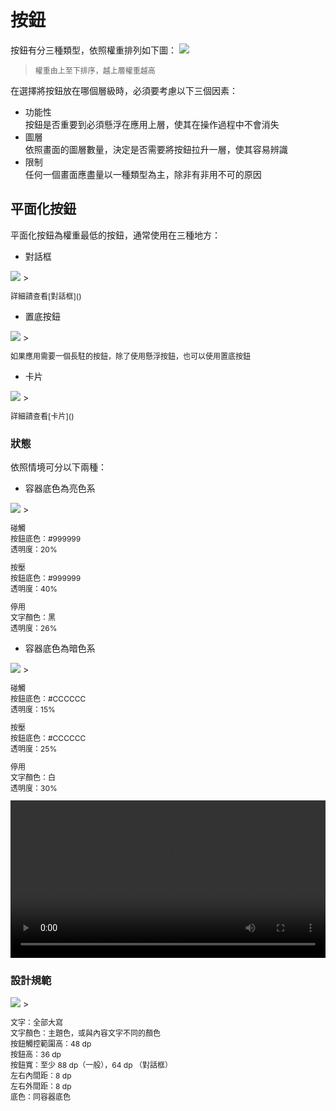 # 按鈕

按鈕有分三種類型，依照權重排列如下圖：
![](http://material-design.storage.googleapis.com/publish/material_v_4/material_ext_publish/0Bx4BSt6jniD7RHFUU2dFdmMtcm8/components_buttons_usage_main.png)
> <p style="font-size: 12px">權重由上至下排序，越上層權重越高</p>

在選擇將按鈕放在哪個層級時，必須要考慮以下三個因素：
* 功能性  
按鈕是否重要到必須懸浮在應用上層，使其在操作過程中不會消失
* 圖層  
依照畫面的圖層數量，決定是否需要將按鈕拉升一層，使其容易辨識
* 限制  
任何一個畫面應盡量以一種類型為主，除非有非用不可的原因

## 平面化按鈕
平面化按鈕為權重最低的按鈕，通常使用在三種地方：

* 對話框  

<img src="http://material-design.storage.googleapis.com/publish/material_v_4/material_ext_publish/0B6Okdz75tqQsWVJfOVpiVHYtZ00/components_buttons_main9.png" style="max-width:50%"/>
> <p style="font-size: 12px">詳細請查看[對話框]()

* 置底按鈕  

<img src="http://material-design.storage.googleapis.com/publish/material_v_4/material_ext_publish/0Bx4BSt6jniD7Ukt1TFRVUlgxY1k/components_buttons_keyline2.png" style="max-width:50%"/>
> <p style="font-size: 12px">如果應用需要一個長駐的按鈕，除了使用懸浮按鈕，也可以使用置底按鈕</p>

* 卡片  

<img src="http://material-design.storage.googleapis.com/publish/material_v_4/material_ext_publish/0B6Okdz75tqQsTDEwRlFpUmZtVm8/components_buttons_main11.png" style="max-width:50%"/>
> <p style="font-size: 12px">詳細請查看[卡片]()

### 狀態
依照情境可分以下兩種：

* 容器底色為亮色系  

<img src="http://material-design.storage.googleapis.com/publish/material_v_4/material_ext_publish/0Bx4BSt6jniD7SnA4Umw3S0pfNWs/components_buttons_main13.png" style="max-width:50%"/>
> <p style="font-size:  12px">碰觸<br>按鈕底色：#999999<br>透明度：20%</p><p style="font-size: 12px">按壓<br>按鈕底色：#999999<br>透明度：40%</p><p style="font-size: 12px">停用<br>文字顏色：黑<br>透明度：26%
</p>

* 容器底色為暗色系  

<img src="http://material-design.storage.googleapis.com/publish/material_v_4/material_ext_publish/0Bx4BSt6jniD7bEFqalRSeUJkbEU/components_buttons_main14.png" style="max-width:50%"/>
> <p style="font-size:  12px">碰觸<br>按鈕底色：#CCCCCC<br>透明度：15%</p><p style="font-size: 12px">按壓<br>按鈕底色：#CCCCCC<br>透明度：25%</p><p style="font-size: 12px">停用<br>文字顏色：白<br>透明度：30%
</p>

<video height="auto" width="100%" preload="metadata" loop="" controls>
  <source src="http://material-design.storage.googleapis.com/publish/material_v_4/material_ext_publish/0B3T7oTWa3HiFSTNhRndpWXBwRDA/components-buttons-flatbuttons.webm" type="video/webm">
  <source src="http://material-design.storage.googleapis.com/publish/material_v_4/material_ext_publish/0B3T7oTWa3HiFSTNhRndpWXBwRDA/components-buttons-flatbuttons.mp4" type="video/mp4">
</video>

### 設計規範
<img src="http://material-design.storage.googleapis.com/publish/material_v_4/material_ext_publish/0B6Okdz75tqQsU1A0aDJMMGhQRjQ/components_buttons_keyline1.png" style="max-width:50%"/>
> <p style="font-size: 12px">文字：全部大寫<br>
文字顏色：主題色，或與內容文字不同的顏色<br>按鈕觸控範圍高：48 dp<br>按鈕高：36 dp<br>按鈕寬：至少 88 dp（一般），64 dp （對話框）<br>左右內間距：8 dp<br>左右外間距：8 dp<br>底色：同容器底色
</p>